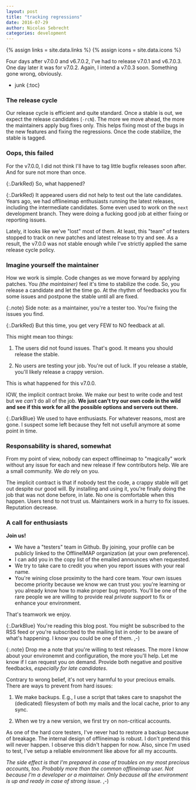 ```yaml
---
layout: post
title: "tracking regressions"
date: 2016-07-29
author: Nicolas Sebrecht
categories: development
---
```


{% assign links = site.data.links %}
{% assign icons = site.data.icons %}


Four days after v7.0.0 and v6.7.0.2, I've had to release v7.0.1 and v6.7.0.3.
One day later it was for v7.0.2. Again, I intend a v7.0.3 soon. Something gone
wrong, obviously.

<!--more-->

* junk
{:toc}


### The release cycle

Our release cycle is efficient and quite standard. Once a stable is out, we
expect the release candidates (`-rcN`). The more we move ahead, the more the
maintainers apply bug fixes only. This helps fixing most of the bugs in the new
features and fixing the regressions. Once the code stabilize, the stable is
tagged.


### Oops, this failed

For the v7.0.0, I did not think I'll have to tag little bugfix releases soon
after. And for sure not more than once.

{:.DarkRed}
So, what happened?

{:.DarkRed}
It appeared users did not help to test out the late candidates. Years ago, we had
offlineimap enthusiasts running the latest releases, including the intermediate
candidates. Some even used to work on the `next` development branch. They were
doing a fucking good job at either fixing or reporting issues.

Lately, it looks like we've "lost" most of them. At least, this "team" of
testers stopped to track on new patches and latest release to try and see. As a
result, the v7.0.0 was not stable enough while I've strictly applied the same
release cycle policy.


### Imagine yourself the maintainer

How we work is simple. Code changes as we move forward by applying patches. You
*(the maintainer)* feel it's time to stabilize the code. So, you release a
candidate and let the time go. At the rhythm of feedbacks you fix some issues
and postpone the stable until all are fixed.

{:.note}
Side note: as a maintainer, you're a tester too. You're fixing the issues you
find.

{:.DarkRed}
But this time, you get very FEW to NO feedback at all.

This might mean too things:

1. The users did not found issues. That's good. It means you should release the
	 stable.

2. No users are testing your job. You're out of luck. If you release a stable,
	 you'll likely release a crappy version.

This is what happened for this v7.0.0.

IOW, the implicit contract broke. We make our best to write code and test but we
*can't* do all of the job. **We just can't try our own code in the wild and see
if this work for all the possible options and servers out there.**

{:.DarkBlue}
We used to have enthusiasts. For whatever reasons, most are gone. I suspect some
left because they felt not usefull anymore at some point in time.


### Responsability is shared, somewhat

From my point of view, nobody can expect offlineimap to "magically" work without
any issue for each and new release if few contributors help. We are a small
community. We *do* rely on you.

The implicit contract is that if nobody test the code, a crappy stable will get
out despite our good will. By installing and using it, you're finally doing the
job that was not done before, in late.  No one is comfortable when this happen.
Users tend to not trust us. Maintainers work in a hurry to fix issues.
Reputation decrease.


### A call for enthusiasts

**Join us!**

- We have a "testers" team in Github. By joining, your profile can be publicly
	linked to the OfflineIMAP organization (at your own preference).
- I can add you in the copy list of the emailed announces when requested.
- We try to take care to credit you when you report issues with your real name.
- You're wining close proximity to the hard core team. Your own issues become
	priority because we know we can trust you: you're learning or you already know
	how to make proper bug reports. You'll be one of the rare people we are
	willing to provide real *private support* to fix or enhance your environment.

That's teamwork we enjoy.

{:.DarkBlue}
You're reading this blog post. You might be subscribed to the RSS feed or you're
subscribed to the mailing list in order to be aware of what's happening.  I know
you could be one of them. ,-)

{:.note}
Drop me a note that you're willing to test releases. The more I know about your
environemnt and configuration, the more you'll help. Let me know if I can
request you on demand. Provide both negative and positive feedbacks, *especially
for late candidates*.

Contrary to wrong belief, it's not very harmful to your precious emails. There
are ways to prevent from hard issues:

1. We make backups. E.g., I use a script that takes care to snapshot the
	 (dedicated) filesystem of both my mails and the local cache, prior to any
	 sync.

2. When we try a new version, we first try on non-critical accounts.

As one of the hard core testers, I've never had to restore a backup because of
breakage. The internal design of offlineimap is robust. I don't pretend this
will never happen. I observe this didn't happen for now. Also, since I'm used to
test, I've setup a reliable environment like above for all my accounts.

*The side effect is that I'm prepared in case of troubles on my most precious
accounts, too. Probably more than the common offlineimap user. Not because I'm a
developer or a maintainer. Only because all the environment is up and ready in
case of strong issue.* ,-)
